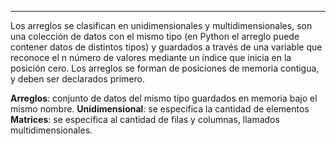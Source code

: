 ***
Los arreglos se clasifican en unidimensionales y multidimensionales, son una colección de datos con el mismo tipo (en Python el arreglo puede contener datos de distintos tipos) y guardados a través de una variable que reconoce el n número de valores mediante un índice que inicia en la posición cero. Los arreglos se forman de posiciones de memoria contigua, y deben ser declarados primero.

**Arreglos**: conjunto de datos del mismo tipo guardados en memoria bajo el mismo nombre.
	**Unidimensional**: se especifica la cantidad de elementos
	**Matrices**: se especifica al cantidad de filas y columnas, llamados multidimensionales.